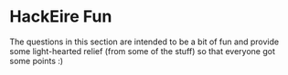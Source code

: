HackEire Fun
============

The questions in this section are intended to be a bit of fun and provide some light-hearted relief (from some of the stuff) so that everyone got some points :)
